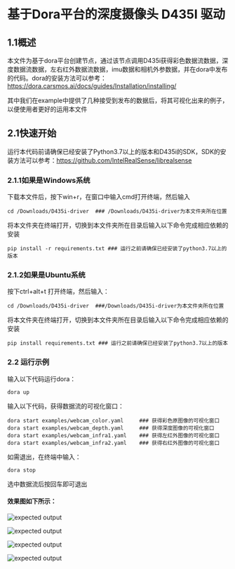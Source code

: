 # 基于Dora平台的深度摄像头 D435I 驱动

## 1.1概述

本文件为基于dora平台创建节点，通过该节点调用D435i获得彩色数据流数据，深度数据流数据，左右红外数据流数据，imu数据和相机外参数据，并在dora中发布的代码。dora的安装方法可以参考：https://dora.carsmos.ai/docs/guides/Installation/installing/

其中我们在example中提供了几种接受到发布的数据后，将其可视化出来的例子，以便使用者更好的运用本文件

## 2.1快速开始
运行本代码前请确保已经安装了Python3.7以上的版本和D435i的SDK，SDK的安装方法可以参考：https://github.com/IntelRealSense/librealsense
### 2.1.1如果是Windows系统
下载本文件后，按下win+r，在窗口中输入cmd打开终端，然后输入
```
cd /Downloads/D435i-driver  ### /Downloads/D435i-driver为本文件夹所在位置
```
将本文件夹在终端打开，切换到本文件夹所在目录后输入以下命令完成相应依赖的安装
```
pip install -r requirements.txt ### 运行之前请确保已经安装了python3.7以上的版本
```
### 2.1.2如果是Ubuntu系统
按下ctrl+alt+t 打开终端，然后输入：
```
cd /Downloads/D435i-driver  ###/Downloads/D435i-driver为本文件夹所在位置
```
将本文件夹在终端打开，切换到本文件夹所在目录后输入以下命令完成相应依赖的安装
```angular2html
pip install requirements.txt ### 运行之前请确保已经安装了python3.7以上的版本
```
### 2.2 运行示例
输入以下代码运行dora：
```
dora up
```
输入以下代码，获得数据流的可视化窗口：
```
dora start examples/webcam_color.yaml     ### 获得彩色原图像的可视化窗口
dora start examples/webcam_depth.yaml     ### 获得深度图像的可视化窗口
dora start examples/webcam_infra1.yaml    ### 获得左红外图像的可视化窗口
dora start examples/webcam_infra2.yaml    ### 获得右红外图像的可视化窗口
```
如需退出，在终端中输入：
```angular2html
dora stop
```
选中数据流后按回车即可退出
#### 效果图如下所示：
![expected output](examples/images/color.png)

![expected output](examples/images/depth.png)

![expected output](examples/images/infra1.png)

![expected output](examples/images/infra2.png)